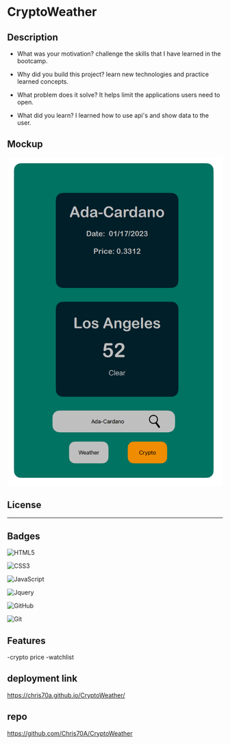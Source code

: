 # CryptoWeather

## Description



- What was your motivation?
challenge the skills that I have learned in the bootcamp.

- Why did you build this project? 
learn new technologies and practice learned concepts.
- What problem does it solve?
It helps limit the applications users need to open.
- What did you learn?
I learned how to use api's and show data to the user.

## Mockup



  ![mock up](assets/img/cryptoWeatherMockUp.PNG)
    












## License



---


## Badges


![HTML5](https://img.shields.io/badge/html5-%23E34F26.svg?style=for-the-badge&logo=html5&logoColor=white)

![CSS3](https://img.shields.io/badge/css3-%231572B6.svg?style=for-the-badge&logo=css3&logoColor=white)

![JavaScript](https://img.shields.io/badge/javascript-%23323330.svg?style=for-the-badge&logo=javascript&logoColor=%23F7DF1E)

![Jquery](https://img.shields.io/badge/jquery-%2523F24E1E.svg?style=for-the-badge&logo=jquery&logoColor=white)

![GitHub](https://img.shields.io/badge/github-%23121011.svg?style=for-the-badge&logo=github&logoColor=white)

![Git](https://img.shields.io/badge/git-%23F05033.svg?style=for-the-badge&logo=git&logoColor=white)


## Features

-crypto price
-watchlist

## deployment link

https://chris70a.github.io/CryptoWeather/

## repo
https://github.com/Chris70A/CryptoWeather